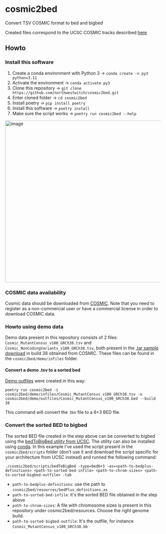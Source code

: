 # cosmic2bed
Convert TSV COSMIC format to bed and bigbed

Created files correspond to the UCSC COSMIC tracks described [here](https://genome.ucsc.edu/cgi-bin/hgTables?db=hg38&hgta_group=phenDis&hgta_track=cosmicMuts&hgta_table=cosmicMuts&hgta_doSchema=describe+table+schema)

## Howto

### Install this software
1. Create a conda environment with Python 3 -> `conda create -n py3 python=3.11`
1. Activate the environment -> `conda activate py3`
1. Clone this repository -> `git clone https://github.com/northwestwitch/cosmic2bed.git`
1. Enter cloned folder -> `cd cosmic2bed`
1. Install poetry -> `pip install poetry`
1. Install this software -> `poetry install`
1. Make sure the script works -> `poetry run cosmic2bed --help`

<img width="522" alt="image" src="https://github.com/user-attachments/assets/c77aba42-2a72-402d-bc3e-d9a924aae930">


### COSMIC data availability
Cosmic data should be downloaded from [COSMIC](https://cancer.sanger.ac.uk/cosmic/download/cosmic). Note that you need to register as a non-commercial user or have a commercial license in order to download COSMIC data.

### Howto using demo data
Demo data present in this repository consists of 2 files: `Cosmic_MutantCensus_v100_GRCh38.tsv` and `Cosmic_NonCodingVariants_v100_GRCh38.tsv`, both present in the [.tar sample download](https://cog.sanger.ac.uk/cosmic-downloads-production/taster/example_grch38.tar) in build 38 obtained from COSMIC.
These files can be found in the `cosmic2bed/demo/infiles` folder.

#### Convert a demo .tsv to a sorted bed
[Demo outfiles](https://github.com/northwestwitch/cosmic2bed/tree/master/cosmic2bed/demo/outfiles) were created in this way:
```
poetry run cosmic2bed -i cosmic2bed/demo/infiles/Cosmic_MutantCensus_v100_GRCh38.tsv -o cosmic2bed/demo/outfiles/Cosmic_MutantCensus_v100_GRCh38.bed --build 38
```
This command will convert the .tsv file to a 6+3 BED file.

### Convert the sorted BED to bigbed
The sorted BED file created in the step above can be converted to bigbed using the [bedToBigBed utility from UCSC](http://hgdownload.cse.ucsc.edu/admin/exe/). The utility can also be installed using [conda](https://anaconda.org/bioconda/ucsc-bedtobigbed).
In this example I've used the script present in the `cosmic2bed/scripts` folder (don't use it and download the script specific for your architecture from UCSC instead) and runned the following command:
```
./cosmic2bed/scripts/bedToBigBed -type=bed6+3 -as=<path-to-bedplus-definitions> <path-to-sorted-bed-infile> <path-to-chrom-sizes> <path-to-sorted-bigbed-outfile> -tab
```

- `path-to-bedplus-definitions`: use the path to `cosmic2bed/resources/bedPlus_definitions.as`
- `path-to-sorted-bed-infile`: it's the sorted BED file obtained in the step above
- `path-to-chrom-sizes`: A file with chromosome sizes is present in this repository under cosmic2bed/resources. Choose the right genome build.
- `path-to-sorted-bigbed-outfile`: It's the outfile, for instance `Cosmic_MutantCensus_v100_GRCh38.bb`